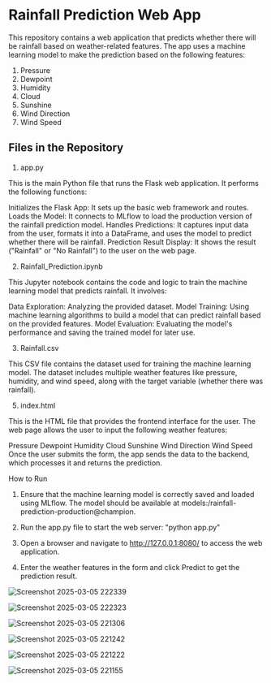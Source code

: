 # Rainfall Prediction Web App

This repository contains a web application that predicts whether there will be rainfall based on weather-related features. The app uses a machine learning model to make the prediction based on the following features:

1. Pressure
2. Dewpoint
3. Humidity
4. Cloud
5. Sunshine
6. Wind Direction
7. Wind Speed

## Files in the Repository

1. app.py
   
This is the main Python file that runs the Flask web application. It performs the following functions:

Initializes the Flask App: It sets up the basic web framework and routes.
Loads the Model: It connects to MLflow to load the production version of the rainfall prediction model.
Handles Predictions: It captures input data from the user, formats it into a DataFrame, and uses the model to predict whether there will be rainfall.
Prediction Result Display: It shows the result ("Rainfall" or "No Rainfall") to the user on the web page.

2. Rainfall_Prediction.ipynb
   
This Jupyter notebook contains the code and logic to train the machine learning model that predicts rainfall. It involves:

Data Exploration: Analyzing the provided dataset.
Model Training: Using machine learning algorithms to build a model that can predict rainfall based on the provided features.
Model Evaluation: Evaluating the model's performance and saving the trained model for later use.

3. Rainfall.csv
   
This CSV file contains the dataset used for training the machine learning model. The dataset includes multiple weather features like pressure, humidity, and wind speed, along with the target variable (whether there was rainfall).

5. index.html
   
This is the HTML file that provides the frontend interface for the user. The web page allows the user to input the following weather features:

Pressure
Dewpoint
Humidity
Cloud
Sunshine
Wind Direction
Wind Speed
Once the user submits the form, the app sends the data to the backend, which processes it and returns the prediction.

How to Run

01. Ensure that the machine learning model is correctly saved and loaded using MLflow. The model should be available at models:/rainfall-prediction-production@champion.

02. Run the app.py file to start the web server: "python app.py"

03. Open a browser and navigate to http://127.0.0.1:8080/ to access the web application.

04. Enter the weather features in the form and click Predict to get the prediction result.

![Screenshot 2025-03-05 222339](https://github.com/user-attachments/assets/2a0562a3-62a9-4014-b039-635f3dbde17a)

![Screenshot 2025-03-05 222323](https://github.com/user-attachments/assets/e120ca18-34e3-4414-b55e-cb382a13340f)

![Screenshot 2025-03-05 221306](https://github.com/user-attachments/assets/5895e99a-383c-458d-a0a4-fafc2f439101)

![Screenshot 2025-03-05 221242](https://github.com/user-attachments/assets/ad8a6487-e10e-4fb2-b963-552c8fb5cda3)

![Screenshot 2025-03-05 221222](https://github.com/user-attachments/assets/1bf37362-11d3-4eb6-8b36-8a905f9540ee)

![Screenshot 2025-03-05 221155](https://github.com/user-attachments/assets/e7d2dfd5-1436-4567-85be-1c6f3a5cb6f1)



